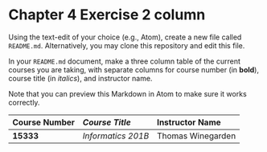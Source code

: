 # Chapter 4 Exercise 2 column

Using the text-edit of your choice (e.g., Atom), create a new file called `README.md`. Alternatively, you may clone this repository and edit this file.

In your `README.md` document, make a three column table of the current courses you are taking, with separate columns for course number (in **bold**), course title (in _italics_), and instructor name.

Note that you can preview this Markdown in Atom to make sure it works correctly.

| **Course Number** |  _Course Title_    | Instructor Name   |
| :---------------- | :-------------     | :--------------   |
| **15333**	    | _Informatics 201B_ | Thomas Winegarden |
